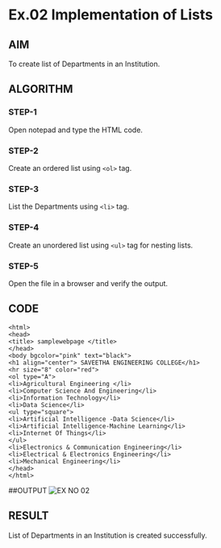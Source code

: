 # Ex.02 Implementation of Lists
## AIM
  To create list of Departments in an Institution.

## ALGORITHM
### STEP-1
  Open notepad and type the HTML code.

### STEP-2
  Create an ordered list using ```<ol>``` tag.

### STEP-3
  List the Departments using ```<li>``` tag.

### STEP-4
  Create an unordered list using ```<ul>``` tag for nesting lists.

### STEP-5
  Open the file in a browser and verify the output.
  
## CODE
~~~
<html>
<head>
<title> samplewebpage </title>
</head>
<body bgcolor="pink" text="black">
<h1 align="center"> SAVEETHA ENGINEERING COLLEGE</h1>
<hr size="8" color="red">
<ol type="A">
<li>Agricultural Engineering </li>
<li>Computer Science And Engineering</li>
<li>Information Technology</li>
<li>Data Science</li>
<ul type="square">
<li>Artificial Intelligence -Data Science</li>
<li>Artificial Intelligence-Machine Learning</li>
<li>Internet Of Things</li>
</ul>
<li>Electronics & Communication Engineering</li>
<li>Electrical & Electronics Engineering</li>
<li>Mechanical Engineering</li>
</head>
</html>
~~~

##OUTPUT
![EX NO 02](https://user-images.githubusercontent.com/127817032/229420411-831e7120-b075-4716-a803-848e1285aa95.png)


## RESULT
  List of Departments in an Institution is created successfully.
